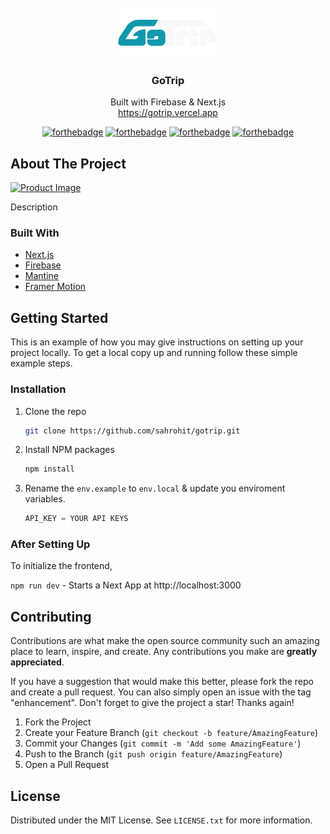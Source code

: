 <!-- PROJECT LOGO -->
<br />
<div align="center">
  <a href="https://github.com/sahrohit/gotrip">
    <img src="./public/logo_dark.svg" alt="Logo" width="160" height="80">
  </a>

<h3 align="center">GoTrip</h3>

  <p align="center">
    Built with Firebase & Next.js
    <br />
    <a href="https://gotrip.vercel.app">https://gotrip.vercel.app</a>

[![forthebadge](https://forthebadge.com/images/badges/built-with-love.svg)](https://forthebadge.com)
[![forthebadge](https://forthebadge.com/images/badges/0-percent-optimized.svg)](https://forthebadge.com)
[![forthebadge](https://forthebadge.com/images/badges/powered-by-electricity.svg)](https://forthebadge.com)
[![forthebadge](https://forthebadge.com/images/badges/made-with-javascript.svg)](https://forthebadge.com)

</div>

## About The Project

[![Product Image]()](https://gotrip.vercel.app)

Description

### Built With

- [Next.js](https://nextjs.org/)
- [Firebase](https://firebase.google.com/)
- [Mantine](https://mantine.dev/)
- [Framer Motion](https://www.framer.com/motion/)

<!-- GETTING STARTED -->

## Getting Started

This is an example of how you may give instructions on setting up your project locally.
To get a local copy up and running follow these simple example steps.

### Installation

1. Clone the repo
   ```sh
   git clone https://github.com/sahrohit/gotrip.git
   ```
2. Install NPM packages
   ```sh
   npm install
   ```
3. Rename the `env.example` to `env.local` & update you enviroment variables.
   ```js
   API_KEY = YOUR API KEYS
   ```

### After Setting Up

To initialize the frontend,

`npm run dev` - Starts a Next App at http://localhost:3000

<!-- ROADMAP -->
<!--
## Roadmap

-   [] Feature 1
-   [] Feature 2
-   [] Feature 3
    -   [] Nested Feature

See the [open issues](https://github.com/github_username/repo_name/issues) for a full list of proposed features (and known issues). -->

<!-- CONTRIBUTING -->

## Contributing

Contributions are what make the open source community such an amazing place to learn, inspire, and create. Any contributions you make are **greatly appreciated**.

If you have a suggestion that would make this better, please fork the repo and create a pull request. You can also simply open an issue with the tag "enhancement".
Don't forget to give the project a star! Thanks again!

1. Fork the Project
2. Create your Feature Branch (`git checkout -b feature/AmazingFeature`)
3. Commit your Changes (`git commit -m 'Add some AmazingFeature'`)
4. Push to the Branch (`git push origin feature/AmazingFeature`)
5. Open a Pull Request

<!-- LICENSE -->

## License

Distributed under the MIT License. See `LICENSE.txt` for more information.

<!-- CONTACT -->
